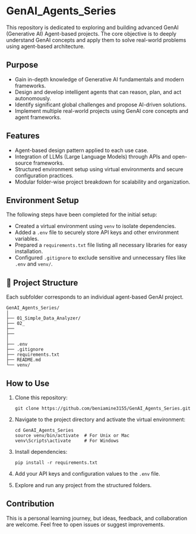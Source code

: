 # GenAI_Agents_Series

This repository is dedicated to exploring and building advanced GenAI (Generative AI) Agent-based projects. The core objective is to deeply understand GenAI concepts and apply them to solve real-world problems using agent-based architecture.

## Purpose

- Gain in-depth knowledge of Generative AI fundamentals and modern frameworks.
- Design and develop intelligent agents that can reason, plan, and act autonomously.
- Identify significant global challenges and propose AI-driven solutions.
- Implement multiple real-world projects using GenAI core concepts and agent frameworks.

## Features

- Agent-based design pattern applied to each use case.
- Integration of LLMs (Large Language Models) through APIs and open-source frameworks.
- Structured environment setup using virtual environments and secure configuration practices.
- Modular folder-wise project breakdown for scalability and organization.

## Environment Setup

The following steps have been completed for the initial setup:

- Created a virtual environment using `venv` to isolate dependencies.
- Added a `.env` file to securely store API keys and other environment variables.
- Prepared a `requirements.txt` file listing all necessary libraries for easy installation.
- Configured `.gitignore` to exclude sensitive and unnecessary files like `.env` and `venv/`.

## 📁 Project Structure

Each subfolder corresponds to an individual agent-based GenAI project.

```
GenAI_Agents_Series/
│
├── 01_Simple_Data_Analyzer/
├── 02_
├── 
├── 
│
├── .env
├── .gitignore
├── requirements.txt
├── README.md
└── venv/
```

## How to Use

1. Clone this repository:
   ```
   git clone https://github.com/beniamine3155/GenAI_Agents_Series.git
   ```

2. Navigate to the project directory and activate the virtual environment:
   ```
   cd GenAI_Agents_Series
   source venv/bin/activate  # For Unix or Mac
   venv\Scripts\activate     # For Windows
   ```

3. Install dependencies:
   ```
   pip install -r requirements.txt
   ```

4. Add your API keys and configuration values to the `.env` file.

5. Explore and run any project from the structured folders.

## Contribution

This is a personal learning journey, but ideas, feedback, and collaboration are welcome. Feel free to open issues or suggest improvements.


